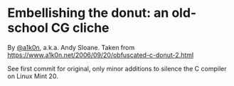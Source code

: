 # Embellishing the donut: an old-school CG cliche

By [@a1k0n](http://twitter.com/a1k0n/), a.k.a. Andy Sloane.  Taken
from <https://www.a1k0n.net/2006/09/20/obfuscated-c-donut-2.html>

See first commit for original, only minor additions to silence the
C compiler on Linux Mint 20.
